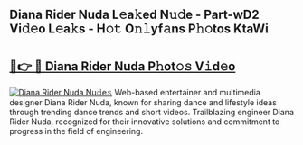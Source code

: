 ## Diana Rider Nuda L𝚎a𝚔ed N𝚞𝚍e - Part-wD2 Vi𝚍𝚎o L𝚎a𝚔s - H𝚘𝚝 O𝚗𝚕yf𝚊ns P𝚑𝚘tos KtaWi

# <h2><a href="http://kf37yg2.oniu.top/?m=Diana+Rider+Nuda">🔗👉 🔴 Diana Rider Nuda P𝚑ot𝚘𝚜 V𝚒d𝚎o</a></h2>

[![Diana Rider Nuda Nu𝚍e𝚜](https://i.imgur.com/0qMVB7G.gif)](http://kf37yg2.oniu.top/?m=Diana+Rider+Nuda)
Web-based entertainer and multimedia designer Diana Rider Nuda, known for sharing dance and lifestyle ideas through trending dance trends and short videos. Trailblazing engineer Diana Rider Nuda, recognized for their innovative solutions and commitment to progress in the field of engineering.  
